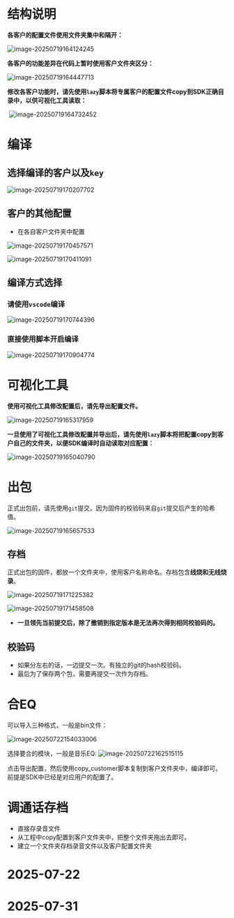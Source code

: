 # 结构说明

**各客户的配置文件使用文件夹集中和隔开：**

![image-20250719164124245](./新架构说明.assets/image-20250719164124245.png)

**各客户的功能差异在代码上暂时使用客户文件夹区分：**

![image-20250719164447713](./新架构说明.assets/image-20250719164447713.png)

**修改各客户功能时，请先使用`lazy`脚本将专属客户的配置文件copy到SDK正确目录中，以供可视化工具读取：**

​                                ![image-20250719164732452](./新架构说明.assets/image-20250719164732452.png) 

# 编译

## 选择编译的客户以及`key`

![image-20250719170207702](./新架构说明.assets/image-20250719170207702.png)

## 客户的其他配置

- 在各自客户文件夹中配置

![image-20250719170457571](./新架构说明.assets/image-20250719170457571.png)

![image-20250719170411091](./新架构说明.assets/image-20250719170411091.png)

## 编译方式选择

### 请使用`vscode`编译

![image-20250719170744396](./新架构说明.assets/image-20250719170744396.png)

### 直接使用脚本开启编译

![image-20250719170904774](./新架构说明.assets/image-20250719170904774.png)

# 可视化工具

**使用可视化工具修改配置后，请先导出配置文件。**

![image-20250719165317959](./新架构说明.assets/image-20250719165317959.png)

**一旦使用了可视化工具修改配置并导出后，请先使用`lazy`脚本将把配置copy到客户自己的文件夹，以便SDK编译时自动读取对应配置：**

![image-20250719165040790](./新架构说明.assets/image-20250719165040790.png)

# 出包

正式出包前，请先使用`git`提交。因为固件的校验码来自`git`提交后产生的哈希值。

![image-20250719165657533](./新架构说明.assets/image-20250719165657533.png)

## 存档

正式出包的固件，都放一个文件夹中，使用客户名称命名。存档包含**线烧和无线烧录**。

![image-20250719171225382](./新架构说明.assets/image-20250719171225382.png)

![image-20250719171458508](./新架构说明.assets/image-20250719171458508.png)

- **一旦领先当前提交后，除了撤销到指定版本是无法再次得到相同校验码的。**

## 校验码

- 如果分左右的话，一边提交一次。有独立的git的hash校验码。
- 最后为了保存两个包，需要再提交一次作为存档。

# 合EQ

可以导入三种格式，一般是bin文件：

![image-20250722154033006](./新架构说明.assets/image-20250722154033006.png)

选择要合的模块，一般是音乐EQ:
   						![image-20250722162515115](./新架构说明.assets/image-20250722162515115.png)	

点击导出配置，然后使用copy_customer脚本复制到客户文件夹中，编译即可。前提是SDK中已经是对应用户的配置了。

# 调通话存档

- 直接存录音文件
- 从工程中copy配置到客户文件夹中，把整个文件夹拖出去即可。
- 建立一个文件夹存档录音文件以及客户配置文件夹

# 2025-07-22

# 2025-07-31